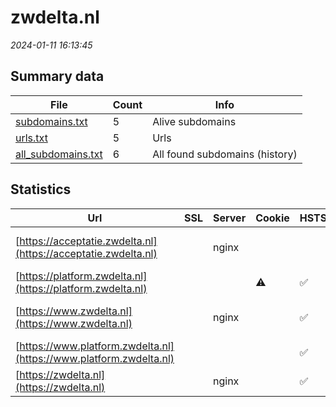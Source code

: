 # zwdelta.nl
*2024-01-11 16:13:45*
## Summary data
| File       | Count | Info |
|------------|-------|------|
|[subdomains.txt](/data/zwdelta.nl/subdomains.txt)|5|Alive subdomains|
|[urls.txt](/data/zwdelta.nl/urls.txt)|5|Urls|
|[all_subdomains.txt](/data/zwdelta.nl/all_subdomains.txt)|6|All found subdomains (history)|
## Statistics
| Url | SSL | Server | Cookie | HSTS | CSP | XFO | XXP | RP | Tech |Title |
|------------|-------|------|------|------|------|------|------|------|------|------|
|[https://acceptatie.zwdelta.nl](https://acceptatie.zwdelta.nl)| |nginx| | | | | |:white_check_mark: |MySQL Nginx PHP...|Aanbouw - ACC si...|
|[https://platform.zwdelta.nl](https://platform.zwdelta.nl)| ||:warning: |:white_check_mark: | |:white_check_mark: |:white_check_mark: |:white_check_mark: |HSTS|Object moved|
|[https://www.zwdelta.nl](https://www.zwdelta.nl)| |nginx| |:white_check_mark: | | | |:white_check_mark: |Google Tag Manag...|Home - Zuidweste...|
|[https://www.platform.zwdelta.nl](https://www.platform.zwdelta.nl)| || |:white_check_mark: |:white_check_mark: |:white_check_mark: |:white_check_mark: ||Document Moved|
|[https://zwdelta.nl](https://zwdelta.nl)| |nginx| |:white_check_mark: | | | |:white_check_mark: |HSTS Nginx||